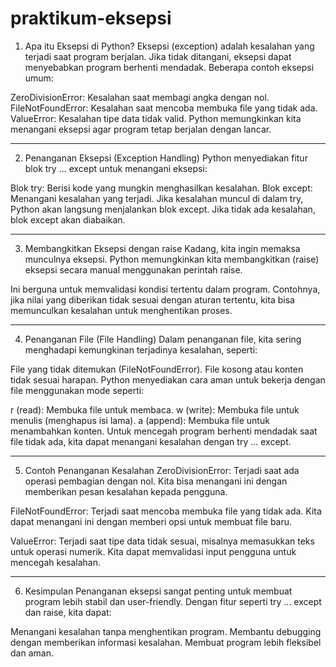 # praktikum-eksepsi
1. Apa itu Eksepsi di Python?
Eksepsi (exception) adalah kesalahan yang terjadi saat program berjalan. Jika tidak ditangani, eksepsi dapat menyebabkan program berhenti mendadak. Beberapa contoh eksepsi umum:

ZeroDivisionError: Kesalahan saat membagi angka dengan nol.
FileNotFoundError: Kesalahan saat mencoba membuka file yang tidak ada.
ValueError: Kesalahan tipe data tidak valid.
Python memungkinkan kita menangani eksepsi agar program tetap berjalan dengan lancar.

---

2. Penanganan Eksepsi (Exception Handling)
Python menyediakan fitur blok try ... except untuk menangani eksepsi:

Blok try: Berisi kode yang mungkin menghasilkan kesalahan.
Blok except: Menangani kesalahan yang terjadi.
Jika kesalahan muncul di dalam try, Python akan langsung menjalankan blok except. Jika tidak ada kesalahan, blok except akan diabaikan.

---

3. Membangkitkan Eksepsi dengan raise
Kadang, kita ingin memaksa munculnya eksepsi. Python memungkinkan kita membangkitkan (raise) eksepsi secara manual menggunakan perintah raise.

Ini berguna untuk memvalidasi kondisi tertentu dalam program. Contohnya, jika nilai yang diberikan tidak sesuai dengan aturan tertentu, kita bisa memunculkan kesalahan untuk menghentikan proses.

---

4. Penanganan File (File Handling)
Dalam penanganan file, kita sering menghadapi kemungkinan terjadinya kesalahan, seperti:

File yang tidak ditemukan (FileNotFoundError).
File kosong atau konten tidak sesuai harapan.
Python menyediakan cara aman untuk bekerja dengan file menggunakan mode seperti:

r (read): Membuka file untuk membaca.
w (write): Membuka file untuk menulis (menghapus isi lama).
a (append): Membuka file untuk menambahkan konten.
Untuk mencegah program berhenti mendadak saat file tidak ada, kita dapat menangani kesalahan dengan try ... except.

---

5. Contoh Penanganan Kesalahan
ZeroDivisionError: Terjadi saat ada operasi pembagian dengan nol. Kita bisa menangani ini dengan memberikan pesan kesalahan kepada pengguna.

FileNotFoundError: Terjadi saat mencoba membuka file yang tidak ada. Kita dapat menangani ini dengan memberi opsi untuk membuat file baru.

ValueError: Terjadi saat tipe data tidak sesuai, misalnya memasukkan teks untuk operasi numerik. Kita dapat memvalidasi input pengguna untuk mencegah kesalahan.

---

6. Kesimpulan
Penanganan eksepsi sangat penting untuk membuat program lebih stabil dan user-friendly. Dengan fitur seperti try ... except dan raise, kita dapat:

Menangani kesalahan tanpa menghentikan program.
Membantu debugging dengan memberikan informasi kesalahan.
Membuat program lebih fleksibel dan aman.
